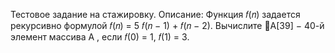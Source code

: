 Тестовое задание на стажировку.
Описание:
Функция 𝑓(𝑛) задается рекурсивно формулой 𝑓(𝑛) = 5 𝑓(𝑛 − 1) + 𝑓(𝑛 − 2).
Вычислите
А[39] − 40-й элемент массива А , если 𝑓(0) = 1, 𝑓(1) = 3.
